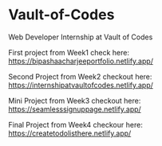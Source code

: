 # Vault-of-Codes
Web Developer Internship at Vault of Codes

First project from Week1 check here:
https://bipashaacharjeeportfolio.netlify.app/

Second Project from Week2 checkout here:
https://internshipatvaultofcodes.netlify.app/

Mini Project from Week3 checkout here:
https://seamlesssignuppage.netlify.app/

Final Project from Week4 checkour here: 
https://createtodolisthere.netlify.app/
